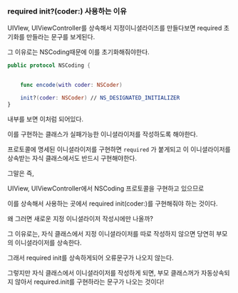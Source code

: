 ### required init?(coder:) 사용하는 이유 


UIVIew, UIViewController를 상속해서 지정이니셜라이즈를 만들다보면 required 초기화를 만들라는 문구를 보게된다.

그 이유로는 NSCoding때문에 이를 초기화해줘야한다.

```swift
public protocol NSCoding {

    
    func encode(with coder: NSCoder)

    init?(coder: NSCoder) // NS_DESIGNATED_INITIALIZER
}

```

내부를 보면 이처럼 되어있다.

이를 구현하는 클래스가 실패가능한 이니셜라이저를 작성하도록 해야한다.

프로토콜에 명세된 이니셜라이저를 구현하면 `required` 가 붙게되고 
이 이니셜라이저를 상속받는 자식 클래스에서도 반드시 구현해야한다.

그말은 즉,

UIView, UIViewController에서 NSCoding 프로토콜을 구현하고 있으므로

이를 상속해서 사용하는 곳에서 required init(coder:)를 구현해줘야 하는 것이다.

왜 그러면 새로운 지정 이니셜라이저 작성시에만 나올까?

그 이유로는, 자식 클래스에서 지정 이니셜라이저를 따로 작성하지 않으면 당연히 부모의 이니셜라이저를 상속한다.

그래서 required init를 상속하게되어 오류문구가 나오지 않는다.

그렇지만 자식 클래스에서 이니셜라이저를 작성하게 되면, 부모 클래스꺼가 자동상속되지 않아서 
required.init를 구현하라는 문구가 나오는 것이다!


